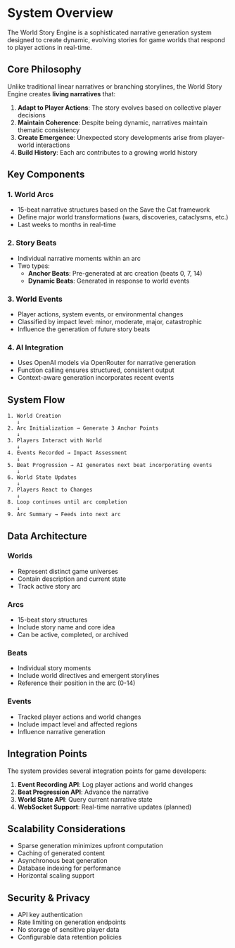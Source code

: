 # System Overview

The World Story Engine is a sophisticated narrative generation system designed to create dynamic, evolving stories for game worlds that respond to player actions in real-time.

## Core Philosophy

Unlike traditional linear narratives or branching storylines, the World Story Engine creates **living narratives** that:

1. **Adapt to Player Actions**: The story evolves based on collective player decisions
2. **Maintain Coherence**: Despite being dynamic, narratives maintain thematic consistency
3. **Create Emergence**: Unexpected story developments arise from player-world interactions
4. **Build History**: Each arc contributes to a growing world history

## Key Components

### 1. World Arcs
- 15-beat narrative structures based on the Save the Cat framework
- Define major world transformations (wars, discoveries, cataclysms, etc.)
- Last weeks to months in real-time

### 2. Story Beats
- Individual narrative moments within an arc
- Two types:
  - **Anchor Beats**: Pre-generated at arc creation (beats 0, 7, 14)
  - **Dynamic Beats**: Generated in response to world events

### 3. World Events
- Player actions, system events, or environmental changes
- Classified by impact level: minor, moderate, major, catastrophic
- Influence the generation of future story beats

### 4. AI Integration
- Uses OpenAI models via OpenRouter for narrative generation
- Function calling ensures structured, consistent output
- Context-aware generation incorporates recent events

## System Flow

```
1. World Creation
   ↓
2. Arc Initialization → Generate 3 Anchor Points
   ↓
3. Players Interact with World
   ↓
4. Events Recorded → Impact Assessment
   ↓
5. Beat Progression → AI generates next beat incorporating events
   ↓
6. World State Updates
   ↓
7. Players React to Changes
   ↓
8. Loop continues until arc completion
   ↓
9. Arc Summary → Feeds into next arc
```

## Data Architecture

### Worlds
- Represent distinct game universes
- Contain description and current state
- Track active story arc

### Arcs
- 15-beat story structures
- Include story name and core idea
- Can be active, completed, or archived

### Beats
- Individual story moments
- Include world directives and emergent storylines
- Reference their position in the arc (0-14)

### Events
- Tracked player actions and world changes
- Include impact level and affected regions
- Influence narrative generation

## Integration Points

The system provides several integration points for game developers:

1. **Event Recording API**: Log player actions and world changes
2. **Beat Progression API**: Advance the narrative
3. **World State API**: Query current narrative state
4. **WebSocket Support**: Real-time narrative updates (planned)

## Scalability Considerations

- Sparse generation minimizes upfront computation
- Caching of generated content
- Asynchronous beat generation
- Database indexing for performance
- Horizontal scaling support

## Security & Privacy

- API key authentication
- Rate limiting on generation endpoints
- No storage of sensitive player data
- Configurable data retention policies